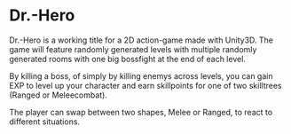 # Dr.-Hero
Dr.-Hero is a working title for a 2D action-game made with Unity3D. The game will feature randomly generated levels with multiple randomly generated rooms with one big bossfight at the end of each level. 

By killing a boss, of simply by killing enemys across levels, you can gain EXP to level up your character and earn skillpoints for one of two skilltrees (Ranged
or Meleecombat). 

The player can swap between two shapes, Melee or Ranged, to react to different situations.
